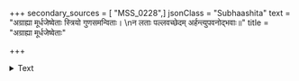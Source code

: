 +++
secondary_sources = [ "MSS_0228",]
jsonClass = "Subhaashita"
text = "अग्राह्या मूर्धजेष्वेताः स्त्रियो गुणसमन्विताः।  \nन लताः पल्लवच्छेदम् अर्हन्त्युपवनोद्भवाः॥"
title = "अग्राह्या मूर्धजेष्वेताः"

+++

<details><summary>Text</summary>

अग्राह्या मूर्धजेष्वेताः स्त्रियो गुणसमन्विताः।  
न लताः पल्लवच्छेदम् अर्हन्त्युपवनोद्भवाः॥
</details>
